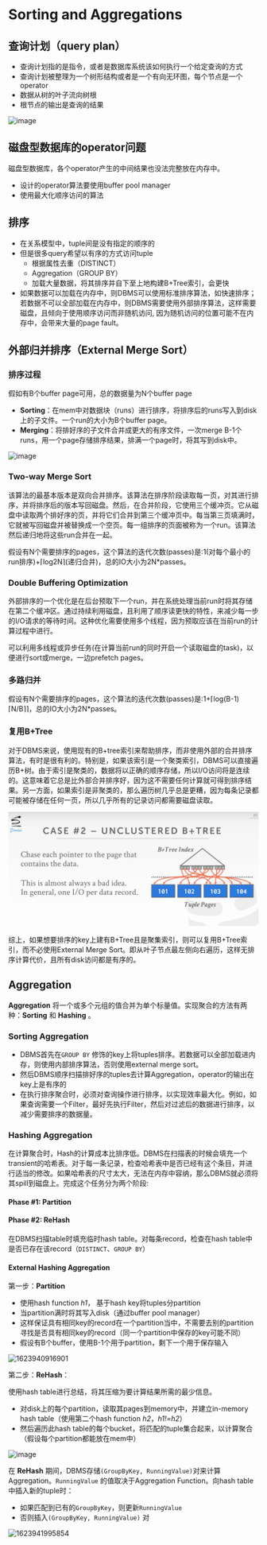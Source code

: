 # Sorting and Aggregations

## 查询计划（query plan）

- 查询计划指的是指令，或者是数据库系统该如何执行一个给定查询的方式
- 查询计划被整理为一个树形结构或者是一个有向无环图，每个节点是一个operator
- 数据从树的叶子流向树根
- 根节点的输出是查询的结果

![image](https://user-images.githubusercontent.com/29897667/120910797-7a1bfe80-c6b4-11eb-8bcc-36f44f3577ea.png)

## 磁盘型数据库的operator问题

磁盘型数据库，各个operator产生的中间结果也没法完整放在内存中。

- 设计的operator算法要使用buffer pool manager
- 使用最大化顺序访问的算法

## 排序

- 在关系模型中，tuple间是没有指定的顺序的
- 但是很多query希望以有序的方式访问tuple
  - 根据属性去重（DISTINCT）
  - Aggregation（GROUP BY）
  - 加载大量数据，将其排序并自下至上地构建B+Tree索引，会更快
- 如果数据可以加载在内存中，则DBMS可以使用标准排序算法，如快速排序；若数据不可以全部加载在内存中，则DBMS需要使用外部排序算法，这样需要磁盘，且倾向于使用顺序访问而非随机访问, 因为随机访问的位置可能不在内存中，会带来大量的page fault。

## 外部归并排序（External Merge Sort）

### 排序过程

假如有B个buffer page可用，总的数据量为N个buffer page

- **Sorting**：在mem中对数据块（runs）进行排序，将排序后的runs写入到disk上的子文件。一个run的大小为B个buffer page。
- **Merging**：将排好序的子文件合并成更大的有序文件，一次merge B-1个runs，用一个page存储排序结果，排满一个page时，将其写到disk中。

![image](https://user-images.githubusercontent.com/29897667/120917051-af8a1180-c6df-11eb-8318-7ce76aa4e5c7.png)

### Two-way Merge Sort

该算法的最基本版本是双向合并排序。该算法在排序阶段读取每一页，对其进行排序，并将排序后的版本写回磁盘。然后，在合并阶段，它使用三个缓冲页。它从磁盘中读取两个排好序的页，并将它们合并到第三个缓冲页中。每当第三页填满时，它就被写回磁盘并被替换成一个空页。每一组排序的页面被称为一个run。该算法然后递归地将这些run合并在一起。

假设有N个需要排序的pages，这个算法的迭代次数(passes)是:1(对每个最小的run排序)+⌈log2N⌉(递归合并)，总的IO大小为2N*passes。

### Double Buffering Optimization

外部排序的一个优化是在后台预取下一个run，并在系统处理当前run时将其存储在第二个缓冲区。通过持续利用磁盘，且利用了顺序读更快的特性，来减少每一步的I/O请求的等待时间。这种优化需要使用多个线程，因为预取应该在当前run的计算过程中进行。

可以利用多线程或异步任务(在计算当前run的同时开启一个读取磁盘的task)，以便进行sort或merge，一边prefetch pages。

### 多路归并

假设有N个需要排序的pages，这个算法的迭代次数(passes)是:1+⌈log(B-1)⌈N/B⌉⌉，总的IO大小为2N*passes。

### 复用B+Tree

对于DBMS来说，使用现有的B+tree索引来帮助排序，而非使用外部的合并排序算法，有时是很有利的。特别是，如果该索引是一个聚类索引，DBMS可以直接遍历B+树。由于索引是聚类的，数据将以正确的顺序存储，所以I/O访问将是连续的。这意味着它总是比外部合并排序好，因为这不需要任何计算就可得到排序结果。另一方面，如果索引是非聚类的，那么遍历树几乎总是更糟，因为每条记录都可能被存储在任何一页，所以几乎所有的记录访问都需要磁盘读取。

![在非聚集索引状态下，复用B+Tree不是一个好主意](img/7-1.png)

综上，如果想要排序的key上建有B+Tree且是聚集索引，则可以复用B+Tree索引，而不必使用External Merge Sort。即从叶子节点最左侧向右遍历，这样无排序计算代价，且所有disk访问都是有序的。

## Aggregation

**Aggregation** 将一个或多个元组的值合并为单个标量值。实现聚合的方法有两种：**Sorting** 和 **Hashing** 。

### Sorting Aggregation

- DBMS首先在`GROUP BY` 修饰的key上将tuples排序。若数据可以全部加载进内存，则使用内部排序算法，否则使用external merge sort。
- 然后DBMS顺序扫描排好序的tuples去计算Aggregation，operator的输出在key上是有序的
- 在执行排序聚合时，必须对查询操作进行排序，以实现效率最大化。例如，如果查询需要一个Filter，最好先执行Filter，然后对过滤后的数据进行排序，以减少需要排序的数据量。

### Hashing Aggregation

在计算聚合时，Hash的计算成本比排序低。DBMS在扫描表的时候会填充一个transient的哈希表。对于每一条记录，检查哈希表中是否已经有这个条目，并进行适当的修改。如果哈希表的尺寸太大，无法在内存中容纳，那么DBMS就必须将其spill到磁盘上。完成这个任务分为两个阶段:

#### Phase #1: Partition

#### Phase #2: ReHash

在DBMS扫描table时填充临时hash table。对每条record，检查在hash table中是否已存在该record（`DISTINCT`、`GROUP BY`）

#### External Hashing Aggregation

第一步：**Partition**

- 使用hash function *h1*， 基于hash key将tuples分partition
- 当partition满时将其写入disk（通过buffer pool manager）
- 这样保证具有相同key的record在一个partition当中，不需要去别的partition寻找是否具有相同key的record（同一个partition中保存的key可能不同）
- 假设有B个buffer，使用B-1个用于partition，剩下一个用于保存输入

![1623940916901](C:\Users\XutongLi\AppData\Roaming\Typora\typora-user-images\1623940916901.png)

第二步：**ReHash**：

使用hash table进行总结，将其压缩为要计算结果所需的最少信息。

- 对disk上的每个partition，读取其pages到memory中，并建立in-memory hash table（使用第二个hash function *h2*，*h1!=h2*）
- 然后遍历此hash table的每个bucket，将匹配的tuple集合起来，以计算聚合（假设每个partition都能放在mem中）

 ![image](https://user-images.githubusercontent.com/29897667/122419132-4b0f6200-cfbd-11eb-9408-54550ab4f071.png)

在 **ReHash** 期间，DBMS存储`(GroupByKey, RunningValue)`对来计算Aggregation。`RunningValue` 的值取决于Aggregation Function。向hash table中插入新的tuple时：

- 如果匹配到已有的`GroupByKey`，则更新`RunningValue`
- 否则插入`(GroupByKey, RunningValue)` 对

![1623941995854](C:\Users\XutongLi\AppData\Roaming\Typora\typora-user-images\1623941995854.png)


